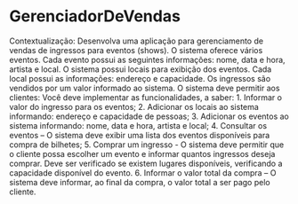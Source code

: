 # GerenciadorDeVendas
Contextualização: Desenvolva uma aplicação para gerenciamento de vendas de ingressos para eventos (shows). O sistema oferece vários eventos. Cada evento possui as seguintes informações: nome, data e hora, artista e local. O sistema possui locais para exibição dos eventos. Cada local possui as informações: endereço e capacidade. Os ingressos são vendidos por um valor informado ao sistema. O sistema deve permitir aos clientes: Você deve implementar as funcionalidades, a saber: 1. Informar o valor do ingresso para os eventos; 2. Adicionar os locais ao sistema informando: endereço e capacidade de pessoas; 3. Adicionar os eventos ao sistema informando: nome, data e hora, artista e local; 4. Consultar os eventos – O sistema deve exibir uma lista dos eventos disponíveis para compra de bilhetes; 5. Comprar um ingresso - O sistema deve permitir que o cliente possa escolher um evento e informar quantos ingressos deseja comprar. Deve ser verificado se existem lugares disponíveis, verificando a capacidade disponível do evento. 6. Informar o valor total da compra – O sistema deve informar, ao final da compra, o valor total a ser pago pelo cliente.
